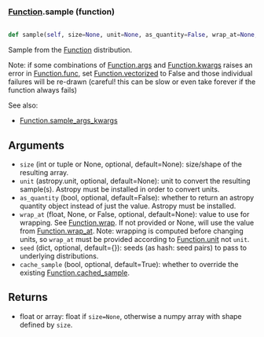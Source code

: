 ### [Function](Function.md).sample (function)


```py

def sample(self, size=None, unit=None, as_quantity=False, wrap_at=None, seed={}, cache_sample=True)

```



Sample from the [Function](Function.md) distribution.

Note: if some combinations of [Function.args](Function.args.md) and [Function.kwargs](Function.kwargs.md) raises
an error in [Function.func](Function.func.md), set [Function.vectorized](Function.vectorized.md) to False and those
individual failures will be re-drawn (careful!  this can be slow or
even take forever if the function always fails)

See also:

* [Function.sample_args_kwargs](Function.sample_args_kwargs.md)

Arguments
-----------
* `size` (int or tuple or None, optional, default=None): size/shape of the
    resulting array.
* `unit` (astropy.unit, optional, default=None): unit to convert the
    resulting sample(s).  Astropy must be installed in order to convert
    units.
* `as_quantity` (bool, optional, default=False): whether to return an
    astropy quantity object instead of just the value.  Astropy must
    be installed.
* `wrap_at` (float, None, or False, optional, default=None): value to
    use for wrapping.  See [Function.wrap](Function.wrap.md).  If not provided or None,
    will use the value from [Function.wrap_at](Function.wrap_at.md).  Note: wrapping is
    computed before changing units, so `wrap_at` must be provided
    according to [Function.unit](Function.unit.md) not `unit`.
* `seed` (dict, optional, default={}): seeds (as hash: seed pairs) to
    pass to underlying distributions.
* `cache_sample` (bool, optional, default=True): whether to override the
    existing [Function.cached_sample](Function.cached_sample.md).

Returns
---------
* float or array: float if `size=None`, otherwise a numpy array with
    shape defined by `size`.


